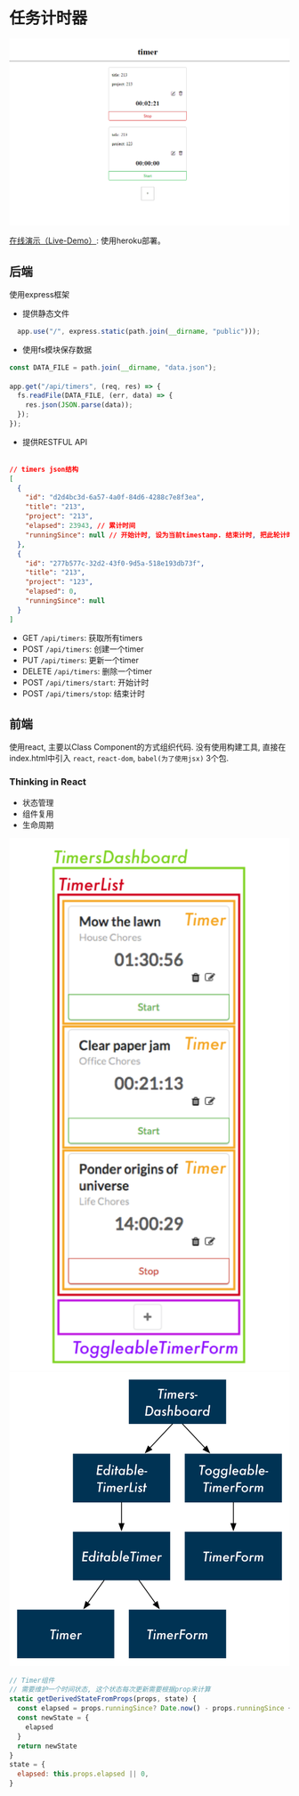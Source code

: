 # 任务计时器

<img src="./assets/preview.png" width="600">

[在线演示（Live-Demo）](https://timer-tracking-app.herokuapp.com/): 使用heroku部署。

## 后端
使用express框架
- 提供静态文件
``` javascript
  app.use("/", express.static(path.join(__dirname, "public")));
```
- 使用fs模块保存数据
``` javascript
const DATA_FILE = path.join(__dirname, "data.json");

app.get("/api/timers", (req, res) => {
  fs.readFile(DATA_FILE, (err, data) => {
    res.json(JSON.parse(data));
  });
});
```

- 提供RESTFUL API
``` json

// timers json结构
[
  {
    "id": "d2d4bc3d-6a57-4a0f-84d6-4288c7e8f3ea",
    "title": "213",
    "project": "213",
    "elapsed": 23943, // 累计时间
    "runningSince": null // 开始计时, 设为当前timestamp. 结束计时, 把此轮计时的时间加到elapsed, 然后设为null
  },
  {
    "id": "277b577c-32d2-43f0-9d5a-518e193db73f",
    "title": "213",
    "project": "123",
    "elapsed": 0,
    "runningSince": null
  }
]
```
- GET `/api/timers`: 获取所有timers
- POST `/api/timers`: 创建一个timer
- PUT `/api/timers`: 更新一个timer
- DELETE `/api/timers`: 删除一个timer
- POST `/api/timers/start`: 开始计时
- POST `/api/timers/stop`: 结束计时

## 前端
使用react, 主要以Class Component的方式组织代码.
没有使用构建工具, 直接在index.html中引入 `react`, `react-dom`, `babel(为了使用jsx)` 3个包.

### Thinking in React
- 状态管理
- 组件复用
- 生命周期

<img src="./assets/components.png" width="600">
<img src="./assets/component-tree.png" width="600">

``` javascript
// Timer组件
// 需要维护一个时间状态, 这个状态每次更新需要根据prop来计算
static getDerivedStateFromProps(props, state) {
  const elapsed = props.runningSince? Date.now() - props.runningSince +props.elapsed : props.elapsed
  const newState = {
    elapsed
  }
  return newState
}
state = {
  elapsed: this.props.elapsed || 0,
}
```
